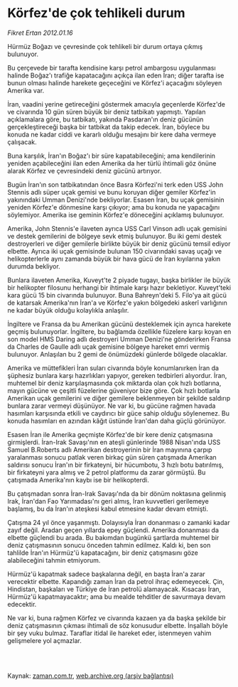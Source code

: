 # Körfez'de  çok tehlikeli durum

*Fikret Ertan 2012.01.16*

<td class="columnist-detail">
<p>Hürmüz Boğazı ve çevresinde çok tehlikeli bir durum ortaya çıkmış bulunuyor.</p>
<p>
<div id="haberMetinDiv">
<p>Bu çerçevede bir tarafta kendisine karşı petrol ambargosu uygulanması halinde Boğaz'ı trafiğe kapatacağını açıkça ilan eden İran; diğer tarafta ise bunun olması halinde harekete geçeceğini ve Körfez'i açacağını söyleyen Amerika var.
<p>İran, vaadini yerine getireceğini göstermek amacıyla geçenlerde Körfez'de ve civarında 10 gün süren büyük bir deniz tatbikatı yapmıştı. Yapılan açıklamalara göre, bu tatbikatı, yakında Pasdaran'ın deniz gücünün gerçekleştireceği başka bir tatbikat da takip edecek. İran, böylece bu konuda ne kadar ciddi ve kararlı olduğu mesajını bir kere daha vermeye çalışacak.
<p>Buna karşılık, İran'ın Boğaz'ı bir süre kapatabileceğini; ama kendilerinin yeniden açabileceğini ilan eden Amerika da her türlü ihtimali göz önüne alarak Körfez ve çevresindeki deniz gücünü artırıyor.
<p>Bugün İran'ın son tatbikatından önce Basra Körfezi'ni terk eden USS John Stennis adlı süper uçak gemisi ve bunu koruyan diğer gemiler Körfez'in yakınındaki Umman Denizi'nde bekliyorlar. Esasen İran, bu uçak gemisinin yeniden Körfez'e dönmesine karşı çıkıyor; ama bu konuda ne yapacağını söylemiyor. Amerika ise geminin Körfez'e döneceğini açıklamış bulunuyor.
<p>Amerika, John Stennis'e ilaveten ayrıca USS Carl Vinson adlı uçak gemisini ve destek gemilerini de bölgeye sevk etmiş bulunuyor. Bu iki gemi destek destroyerleri ve diğer gemilerle birlikte büyük bir deniz gücünü temsil ediyor elbette. Ayrıca iki uçak gemisinde bulunan 150 civarındaki savaş uçağı ve helikopterlerle aynı zamanda büyük bir hava gücü de İran kıyılarına yakın durumda bekliyor.
<p>Bunlara ilaveten Amerika, Kuveyt'te 2 piyade tugayı, başka birlikler ile büyük bir helikopter filosunu herhangi bir ihtimale karşı hazır bekletiyor. Kuveyt'teki kara gücü 15 bin civarında bulunuyor. Buna Bahreyn'deki 5. Filo'ya ait gücü de katarsak Amerika'nın İran'a ve Körfez'e yakın bölgedeki askerî varlığının ne kadar büyük olduğu kolaylıkla anlaşılır.
<p>İngiltere ve Fransa da bu Amerikan gücünü desteklemek için ayrıca harekete geçmiş bulunuyorlar. İngiltere, bu bağlamda özellikle füzelere karşı koyan en son model HMS Daring adlı destroyeri Umman Denizi'ne gönderirken Fransa da Charles de Gaulle adlı uçak gemisine bölgeye hareket emri vermiş bulunuyor. Anlaşılan bu 2 gemi de önümüzdeki günlerde bölgede olacaklar.
<p>Amerika ve müttefikleri İran suları civarında böyle konumlanırken İran da şüphesiz bunlara karşı hazırlıkları yapıyor, gereken tedbirleri alıyordur. İran, muhtemel bir deniz karşılaşmasında çok miktarda olan çok hızlı botlarına, mayın gücüne ve çeşitli füzelerine güveniyor bize göre. Çok hızlı botlarla Amerikan uçak gemilerini ve diğer gemilere beklenmeyen bir şekilde saldırıp bunlara zarar vermeyi düşünüyor. Ne var ki, bu gücüne rağmen havada hasımları karşısında etkili ve caydırıcı bir güce sahip olduğu söylenemez. Bu konuda hasımları en azından kâğıt üstünde İran'dan daha güçlü görünüyor.
<p>Esasen İran ile Amerika geçmişte Körfez'de bir kere deniz çatışmasına girmişlerdi. İran-Irak Savaşı'nın en ateşli günlerinde 1988 Nisan'ında USS Samuel B.Roberts adlı Amerikan destroyerinin bir İran mayınına çarpıp yaralanması sonucu patlak veren birkaç gün süren çatışmada Amerikan saldırısı sonucu İran'ın bir firkateyni, bir hücumbotu, 3 hızlı botu batırılmış, bir firkateyni yara almış ve 2 petrol platformu da zarar görmüştü. Bu çatışmada Amerika'nın kaybı ise bir helikopterdi.
<p>Bu çatışmadan sonra İran-Irak Savaşı'nda da bir dönüm noktasına gelinmiş Irak, İran'dan Fao Yarımadası'nı geri almış, İran kuvvetleri gerilemeye başlamış, bu da İran'ın ateşkesi kabul etmesine kadar devam etmişti.
<p>Çatışma 24 yıl önce yaşanmıştı. Dolayısıyla İran donanması o zamanki kadar zayıf değil. Aradan geçen yıllarda epey güçlendi. Amerika donanması da elbette güçlendi bu arada. Bu bakımdan bugünkü şartlarda muhtemel bir deniz çatışmasının sonucu önceden tahmin edilmez. Kaldı ki, ben son tahlilde İran'ın Hürmüz'ü kapatacağını, bir deniz çatışmasını göze alabileceğini tahmin etmiyorum.
<p>Hürmüz'ü kapatmak sadece başkalarına değil, en başta İran'a zarar verecektir elbette. Kapandığı zaman İran da petrol ihraç edemeyecek. Çin, Hindistan, başkaları ve Türkiye de İran petrolü alamayacak. Kısacası İran, Hürmüz'ü kapatmayacaktır; ama bu mealde tehditler de savurmaya devam edecektir.
<p>Ne var ki, buna rağmen Körfez ve civarında kazaen ya da başka şekilde bir deniz çatışmasının çıkması ihtimali de söz konusudur elbette. İnşallah böyle bir şey vuku bulmaz. Taraflar itidal ile hareket eder, istenmeyen vahim gelişmelere yol açmazlar. </p></p></p></p></p></p></p></p></p></p></p></p></p></div>
</p>


<p><br>
		 </br></p></td>

Kaynak: [zaman.com.tr](http://zaman.com.tr/yazar.do?yazino=1229994), [web.archive.org (arşiv bağlantısı)](http://web.archive.org/web/20120120134615/http://www.zaman.com.tr:80/yazar.do?yazino=1229994)

